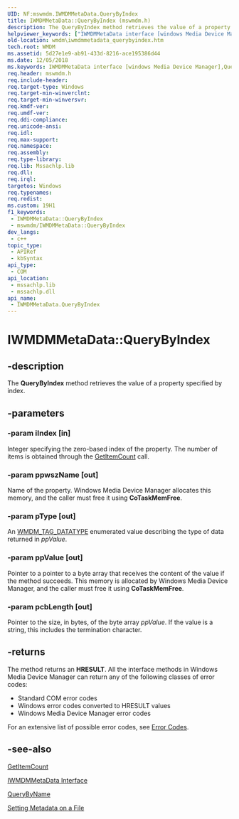 ```yaml
---
UID: NF:mswmdm.IWMDMMetaData.QueryByIndex
title: IWMDMMetaData::QueryByIndex (mswmdm.h)
description: The QueryByIndex method retrieves the value of a property specified by index.
helpviewer_keywords: ["IWMDMMetaData interface [windows Media Device Manager]","QueryByIndex method","IWMDMMetaData.QueryByIndex","IWMDMMetaData::QueryByIndex","IWMDMMetaDataQueryByIndex","QueryByIndex","QueryByIndex method [windows Media Device Manager]","QueryByIndex method [windows Media Device Manager]","IWMDMMetaData interface","mswmdm/IWMDMMetaData::QueryByIndex","wmdm.iwmdmmetadata_querybyindex"]
old-location: wmdm\iwmdmmetadata_querybyindex.htm
tech.root: WMDM
ms.assetid: 5d27e1e9-ab91-433d-8216-ace195386d44
ms.date: 12/05/2018
ms.keywords: IWMDMMetaData interface [windows Media Device Manager],QueryByIndex method, IWMDMMetaData.QueryByIndex, IWMDMMetaData::QueryByIndex, IWMDMMetaDataQueryByIndex, QueryByIndex, QueryByIndex method [windows Media Device Manager], QueryByIndex method [windows Media Device Manager],IWMDMMetaData interface, mswmdm/IWMDMMetaData::QueryByIndex, wmdm.iwmdmmetadata_querybyindex
req.header: mswmdm.h
req.include-header: 
req.target-type: Windows
req.target-min-winverclnt: 
req.target-min-winversvr: 
req.kmdf-ver: 
req.umdf-ver: 
req.ddi-compliance: 
req.unicode-ansi: 
req.idl: 
req.max-support: 
req.namespace: 
req.assembly: 
req.type-library: 
req.lib: Mssachlp.lib
req.dll: 
req.irql: 
targetos: Windows
req.typenames: 
req.redist: 
ms.custom: 19H1
f1_keywords:
 - IWMDMMetaData::QueryByIndex
 - mswmdm/IWMDMMetaData::QueryByIndex
dev_langs:
 - c++
topic_type:
 - APIRef
 - kbSyntax
api_type:
 - COM
api_location:
 - mssachlp.lib
 - mssachlp.dll
api_name:
 - IWMDMMetaData.QueryByIndex
---
```


# IWMDMMetaData::QueryByIndex


## -description

The <b>QueryByIndex</b> method retrieves the value of a property specified by index.

## -parameters

### -param iIndex [in]

Integer specifying the zero-based index of the property. The number of items is obtained through the <a href="https://docs.microsoft.com/windows/desktop/api/mswmdm/nf-mswmdm-iwmdmmetadata-getitemcount">GetItemCount</a> call.

### -param ppwszName [out]

Name of the property. Windows Media Device Manager allocates this memory, and the caller must free it using <b>CoTaskMemFree</b>.

### -param pType [out]

An <a href="https://docs.microsoft.com/windows/desktop/WMDM/wmdm-tag-datatype">WMDM_TAG_DATATYPE</a> enumerated value describing the type of data returned in <i>ppValue</i>.

### -param ppValue [out]

Pointer to a pointer to a byte array that receives the content of the value if the method succeeds. This memory is allocated by Windows Media Device Manager, and the caller must free it using <b>CoTaskMemFree</b>.

### -param pcbLength [out]

Pointer to the size, in bytes, of the byte array <i>ppValue</i>. If the value is a string, this includes the termination character.

## -returns

The method returns an <b>HRESULT</b>. All the interface methods in Windows Media Device Manager can return any of the following classes of error codes:

<ul>
<li>Standard COM error codes </li>
<li>Windows error codes converted to HRESULT values </li>
<li>Windows Media Device Manager error codes </li>
</ul>
For an extensive list of possible error codes, see <a href="https://docs.microsoft.com/windows/desktop/WMDM/error-codes">Error Codes</a>.

## -see-also

<a href="https://docs.microsoft.com/windows/desktop/api/mswmdm/nf-mswmdm-iwmdmmetadata-getitemcount">GetItemCount</a>



<a href="https://docs.microsoft.com/windows/desktop/api/mswmdm/nn-mswmdm-iwmdmmetadata">IWMDMMetaData Interface</a>



<a href="https://docs.microsoft.com/windows/desktop/api/mswmdm/nf-mswmdm-iwmdmmetadata-querybyname">QueryByName</a>



<a href="https://docs.microsoft.com/windows/desktop/WMDM/setting-metadata-on-a-file">Setting Metadata on a File</a>

